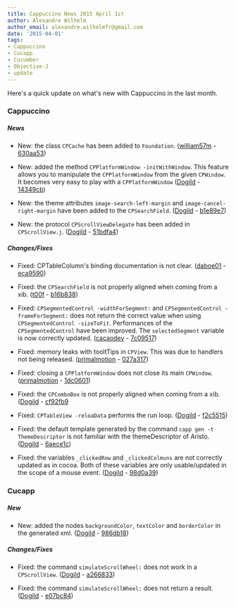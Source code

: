 ```yaml
---
title: Cappuccino News 2015 April 1st
author: Alexandre Wilhelm
author_email: alexandre.wilhelmfr@gmail.com
date: '2015-04-01'
tags:
- Cappuccino
- Cucapp
- Cucumber
- Objective-J
- update
---
```


Here's a quick update on what's new with Cappuccino in the last month.

### Cappuccino

##### News

- New: the class `CPCache` has been added to `Foundation`. ([william57m](https://github.com/william57m) - [630aa53](https://github.com/cappuccino/cappuccino/commit/630aa53d98af598080432b94ffaae2c657f690bc))

- New: added the method `CPPlatformWindow -initWithWindow`. This feature allows you to manipulate the `CPPlatformWindow` from the given `CPWindow`. It becomes very easy to play with a `CPPlatformWindow` ([Dogild](https://github.com/Dogild) - [14349cb](https://github.com/cappuccino/cappuccino/commit/14349cb58350af6e4b03893479048edf52590193))

- New: the theme attributes `image-search-left-margin` and `image-cancel-right-margin` have been added to the `CPSearchField`. ([Dogild](https://github.com/Dogild) - [b1e89e7](https://github.com/cappuccino/cappuccino/commit/b1e89e7904a08d925558bec35e2c65b7bb36f8c6))

- New: the protocol `CPScrollViewDelegate` has been added in `CPScrollView.j`. ([Dogild](https://github.com/Dogild) - [51bdfa4](https://github.com/cappuccino/cappuccino/commit/51bdfa44b115fe3fe60935469050d11cac97e819))

##### Changes/Fixes

- Fixed: CPTableColumn's binding documentation is not clear. ([daboe01](https://github.com/daboe01) - [eca9590](https://github.com/cappuccino/cappuccino/commit/eca959034ceddbb365766649de866e5d36e88f34))

- Fixed: the `CPSearchField` is not properly aligned when coming from a xib. ([t00f](https://github.com/t00f) - [b16b838](https://github.com/cappuccino/cappuccino/commit/b16b8388efbd2aad3e346f42622385c97578284a))

- Fixed: `CPSegmentedControl -widthForSegment:` and `CPSegmentedControl -frameForSegment:` does not return the correct value when using `CPSegmentedControl -sizeToFit`. Performances of the `CPSegmentedControl` have been improved. The `selectedSegment` variable is now correctly updated. ([cacaodev](https://github.com/cacaodev) - [7c09517](https://github.com/cappuccino/cappuccino/commit/7c095175ab107b67139fddeeab836dd6996ae783))

- Fixed: memory leaks with tooltTips in `CPView`. This was due to handlers not being released. ([primalmotion](https://github.com/primalmotion) - [027a317](https://github.com/cappuccino/cappuccino/commit/027a317291848217efb4539479f5b803e9bae110))

- Fixed: closing a `CPPlatformWindow` does not close its main `CPWindow`. ([primalmotion](https://github.com/primalmotion) - [1dc0601](https://github.com/cappuccino/cappuccino/commit/1dc060123d54da1376e1bcdddf5f2f2dc2356773))

- Fixed: the `CPComboBox` is not properly aligned when coming from a xib. ([Dogild](https://github.com/Dogild) - [cf92fb9](https://github.com/cappuccino/cappuccino/commit/cf92fb921d89271b970e5c37870a56faf88e208b)

- Fixed: `CPTableView -reloaData` performs the run loop. ([Dogild](https://github.com/Dogild) - [f2c5515](https://github.com/cappuccino/cappuccino/commit/f2c5515317baf87f71b67297d20042ec3122018f))

- Fixed: the default template generated by the command `capp gen -t ThemeDescriptor` is not familiar with the themeDescriptor of Aristo. ([Dogild](https://github.com/Dogild) - [6aece1c](https://github.com/cappuccino/cappuccino/commit/6aece1cf8cec2d197041e00968fa21b1d411a0aa))

- Fixed: the variables `_clickedRow` and `_clickedColmuns` are not correctly updated as in cocoa. Both of these variables are only usable/updated in the scope of a mouse event. ([Dogild](https://github.com/Dogild) - [98d0a39](https://github.com/cappuccino/cappuccino/commit/98d0a397a3f144610ee88982f27f478c54405cc0))


### Cucapp

##### New

- New: added the nodes `backgroundColor`, `textColor` and `borderColor` in the generated xml. ([Dogild](https://github.com/Dogild) - [986db18](https://github.com/cappuccino/cucapp/commit/986db180fae1ee964416917ef26ae2eeec14812e))

##### Changes/Fixes

- Fixed: the command `simulateScrollWheel:` does not work in a `CPScrollView`. ([Dogild](https://github.com/Dogild) - [a266833](https://github.com/cappuccino/cucapp/commit/a266833ce76002c7797d212de85279f8890b8f2a))

- Fixed: the command `simulateScrollWheel:` does not return a result. ([Dogild](https://github.com/Dogild) - [e07bc84](https://github.com/cappuccino/cucapp/commit/e07bc846a21b8d52971ed90d0b70db45c325ced0))

